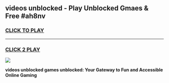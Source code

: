 
## videos unblocked - Play Unblocked Gmaes & Free #ah8nv
<h3>
<a href="https://news.freeplayer.one?title=videos_unblocked&ref=03M">CLICK TO PLAY</a></h3>
<hr>

<h3>
<a href="https://news.freeplayer.one?title=videos_unblocked&ref=03M">CLICK 2 PLAY</a>
  
</h3>

<a href="https://news.freeplayer.one?title=videos_unblocked&ref=03M"><img src="https://clearcache.store/games.png"></a>


**videos unblocked games unblocked: Your Gateway to Fun and Accessible Online Gaming**
